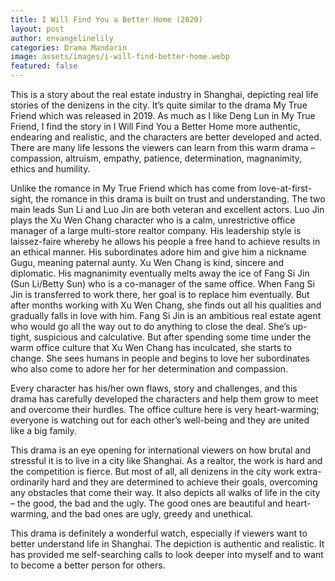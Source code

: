 ```yaml
---
title: I Will Find You a Better Home (2020)
layout: post
author: envangelinelily
categories: Drama Mandarin
image: assets/images/i-will-find-better-home.webp
featured: false
---
```


This is a story about the real estate industry in Shanghai, depicting real life stories of the denizens in the city. It’s quite similar to the drama My True Friend which was released in 2019. As much as I like Deng Lun in My True Friend, I find the story in I Will Find You a Better Home more authentic, endearing and realistic, and the characters are better developed and acted. There are many life lessons the viewers can learn from this warm drama – compassion, altruism, empathy, patience, determination, magnanimity, ethics and humility.

Unlike the romance in My True Friend which has come from love-at-first-sight, the romance in this drama is built on trust and understanding. The two main leads Sun Li and Luo Jin are both veteran and excellent actors. Luo Jin plays the Xu Wen Chang character who is a calm, unrestrictive office manager of a large multi-store realtor company. His leadership style is laissez-faire whereby he allows his people a free hand to achieve results in an ethical manner. His subordinates adore him and give him a nickname Gugu, meaning paternal aunty. Xu Wen Chang is kind, sincere and diplomatic. His magnanimity eventually melts away the ice of Fang Si Jin (Sun Li/Betty Sun) who is a co-manager of the same office. When Fang Si Jin is transferred to work there, her goal is to replace him eventually. But after months working with Xu Wen Chang, she finds out all his qualities and gradually falls in love with him. Fang Si Jin is an ambitious real estate agent who would go all the way out to do anything to close the deal. She’s up-tight, suspicious and calculative. But after spending some time under the warm office culture that Xu Wen Chang has inculcated, she starts to change. She sees humans in people and begins to love her subordinates who also come to adore her for her determination and compassion.

Every character has his/her own flaws, story and challenges, and this drama has carefully developed the characters and help them grow to meet and overcome their hurdles. The office culture here is very heart-warming; everyone is watching out for each other’s well-being and they are united like a big family.

This drama is an eye opening for international viewers on how brutal and stressful it is to live in a city like Shanghai. As a realtor, the work is hard and the competition is fierce. But most of all, all denizens in the city work extra-ordinarily hard and they are determined to achieve their goals, overcoming any obstacles that come their way. It also depicts all walks of life in the city – the good, the bad and the ugly. The good ones are beautiful and heart-warming, and the bad ones are ugly, greedy and unethical.

This drama is definitely a wonderful watch, especially if viewers want to better understand life in Shanghai. The depiction is authentic and realistic. It has provided me self-searching calls to look deeper into myself and to want to become a better person for others.
